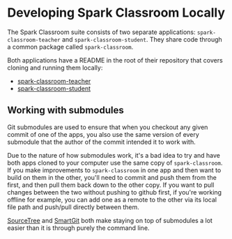 # Developing Spark Classroom Locally

The Spark Classroom suite consists of two separate applications: `spark-classroom-teacher`
and `spark-classroom-student`. They share code through a common package called `spark-classroom`.

Both applications have a README in the root of their repository that covers cloning and running
them locally:

- [spark-classroom-teacher](https://github.com/JarvusInnovations/spark-classroom-teacher)
- [spark-classroom-student](https://github.com/JarvusInnovations/spark-classroom-student)

## Working with submodules
Git submodules are used to ensure that when you checkout any given commit of one of the apps,
you also use the same version of every submodule that the author of the commit intended it to work with.

Due to the nature of how submodules work, it's a bad idea to try and have both apps cloned to your computer
use the same copy of `spark-classroom`. If you make improvements to `spark-classroom` in one app and then
want to build on them in the other, you'll need to commit and push them from the first, and then pull them
back down to the other copy. If you want to pull changes between the two without pushing to github first,
if you're working offline for example, you can add one as a remote to the other via its local file path and
push/pull directly between them.

[SourceTree](https://www.sourcetreeapp.com/) and [SmartGit](http://www.syntevo.com/smartgit/) both make
staying on top of submodules a lot easier than it is through purely the command line.
